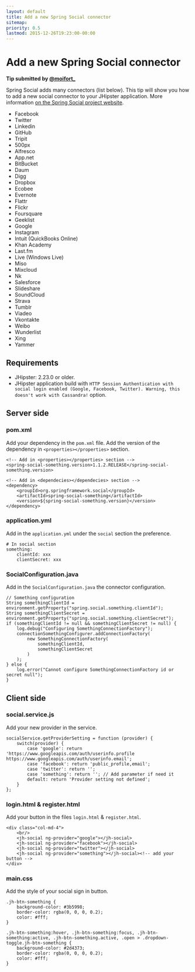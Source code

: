 ```yaml
---
layout: default
title: Add a new Spring Social connector
sitemap:
priority: 0.5
lastmod: 2015-12-26T19:23:00-00:00
---
```


# Add a new Spring Social connector

__Tip submitted by [@moifort_](https://github.com/moifort_)__

Spring Social adds many connectors (list below). This tip will show you how to add a new social connector to your JHipster application. More information [on the Spring Social project website](http://projects.spring.io/spring-social/).

* Facebook
* Twitter
* Linkedin
* GitHub
* Tripit
* 500px
* Alfresco
* App.net
* BitBucket
* Daum
* Digg
* Dropbox
* Ecobee
* Evernote
* Flattr
* Flickr
* Foursquare
* Geeklist
* Google
* Instagram
* Intuit (QuickBooks Online)
* Khan Academy
* Last.fm
* Live (Windows Live)
* Miso
* Mixcloud
* Nk
* Salesforce
* Slideshare
* SoundCloud
* Strava
* Tumblr
* Viadeo
* Vkontakte
* Weibo
* Wunderlist
* Xing
* Yammer

## Requirements

- JHipster: 2.23.0 or older.
- JHipster application build with `HTTP Session Authentication with social login enabled (Google, Facebook, Twitter). Warning, this doesn't work with Cassandra!` option.

## Server side

### pom.xml

Add your dependency in the `pom.xml` file. Add the version of the dependency in `<properties></properties>` section.

    <!-- Add in <properties></properties> section -->
    <spring-social-something.version>1.1.2.RELEASE</spring-social-something.version>

    <!-- Add in <dependecies></dependecies> section -->
    <dependency>
        <groupId>org.springframework.social</groupId>
        <artifactId>spring-social-something</artifactId>
        <version>${spring-social-something.version}</version>
    </dependency>

### application.yml

Add in the `application.yml` under the `social` section the preference.

    # In social section
    something:
        clientId: xxx
        clientSecret: xxx

### SocialConfiguration.java

Add in the `SocialConfiguration.java` the connector configuration.

    // Something configuration
    String somethingClientId = environment.getProperty("spring.social.something.clientId");
    String somethingClientSecret = environment.getProperty("spring.social.something.clientSecret");
    if (somethingClientId != null && somethingClientSecret != null) {
        log.debug("Configuring SomethingConnectionFactory");
        connectionSomethingConfigurer.addConnectionFactory(
            new SomethingConnectionFactory(
                somethingClientId,
                somethingClientSecret
            )
        );
    } else {
        log.error("Cannot configure SomethingConnectionFactory id or secret null");
    }

## Client side

### social.service.js

Add your new provider in the service.

    socialService.getProviderSetting = function (provider) {
        switch(provider) {
            case 'google': return 'https://www.googleapis.com/auth/userinfo.profile https://www.googleapis.com/auth/userinfo.email';
            case 'facebook': return 'public_profile,email';
            case 'twitter': return '';
            case 'something': return ''; // Add parameter if need it
            default: return 'Provider setting not defined';
        }
    };

### login.html & register.html

Add your button in the files `login.html` & `register.html`.

    <div class="col-md-4">
        <br/>
        <jh-social ng-provider="google"></jh-social>
        <jh-social ng-provider="facebook"></jh-social>
        <jh-social ng-provider="twitter"></jh-social>
        <jh-social ng-provider="something"></jh-social><!-- add your button -->
    </div>

### main.css

Add the style of your social sign in button.

    .jh-btn-something {
        background-color: #3b5998;
        border-color: rgba(0, 0, 0, 0.2);
        color: #fff;
    }

    .jh-btn-something:hover, .jh-btn-something:focus, .jh-btn-something:active, .jh-btn-something.active, .open > .dropdown-toggle.jh-btn-something {
        background-color: #2d4373;
        border-color: rgba(0, 0, 0, 0.2);
        color: #fff;
    }
